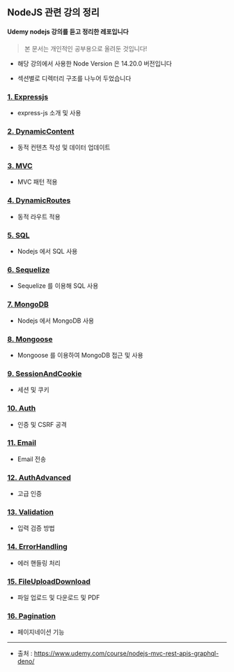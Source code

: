 ## NodeJS 관련 강의 정리

#### Udemy nodejs 강의를 듣고 정리한 레포입니다
> 본 문서는 개인적인 공부용으로 올려둔 것입니다!

- 해당 강의에서 사용한 Node Version 은 14.20.0 버전입니다

- 섹션별로 디렉터리 구조를 나누어 두었습니다

### [ 1. Expressjs ]( https://github.com/divinity6/nodejs-study/tree/master/04ExpressJS )
- express-js 소개 및 사용


### [ 2. DynamicContent ]( https://github.com/divinity6/nodejs-study/tree/master/05DynamicContent )
- 동적 컨텐츠 작성 및 데이터 업데이트


### [ 3. MVC ]( https://github.com/divinity6/nodejs-study/tree/master/06MVC )
- MVC 패턴 적용


### [ 4. DynamicRoutes ]( https://github.com/divinity6/nodejs-study/tree/master/08DynamicRoute )
- 동적 라우트 적용


### [ 5. SQL ]( https://github.com/divinity6/nodejs-study/tree/master/09SQL )
- Nodejs 에서 SQL 사용


### [ 6. Sequelize ]( https://github.com/divinity6/nodejs-study/tree/master/10Sequelize )
- Sequelize 를 이용해 SQL 사용


### [ 7. MongoDB ]( https://github.com/divinity6/nodejs-study/tree/master/11MongoDB )
- Nodejs 에서 MongoDB 사용


### [ 8. Mongoose ]( https://github.com/divinity6/nodejs-study/tree/master/12Mongoose )
- Mongoose 를 이용하여 MongoDB 접근 및 사용


### [ 9. SessionAndCookie ]( https://github.com/divinity6/nodejs-study/tree/master/13SessionAndCookie )
- 세션 및 쿠키


### [ 10. Auth ]( https://github.com/divinity6/nodejs-study/tree/master/14Auth )
- 인증 및 CSRF 공격


### [ 11. Email ]( https://github.com/divinity6/nodejs-study/tree/master/15Email )
- Email 전송


### [ 12. AuthAdvanced ]( https://github.com/divinity6/nodejs-study/tree/master/16AuthAdvanced )
- 고급 인증


### [ 13. Validation ]( https://github.com/divinity6/nodejs-study/tree/master/17Validation )
- 입력 검증 방법


### [ 14. ErrorHandling ]( https://github.com/divinity6/nodejs-study/tree/master/18ErrorHandling )
- 에러 핸들링 처리


### [ 15. FileUploadDownload ]( https://github.com/divinity6/nodejs-study/tree/master/19FileUploadDownload )
- 파일 업로드 및 다운로드 및 PDF


### [ 16. Pagination ]( https://github.com/divinity6/nodejs-study/tree/master/20Pagination )
- 페이지네이션 기능


---

- 출처 : https://www.udemy.com/course/nodejs-mvc-rest-apis-graphql-deno/
